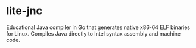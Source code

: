 # lite-jnc
Educational Java compiler in Go that generates native x86-64 ELF binaries for Linux. Compiles Java directly to Intel syntax assembly and machine code.
